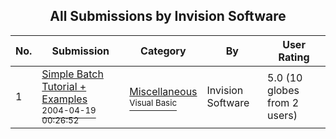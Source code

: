 ﻿<div align="center">

## All Submissions by Invision Software

</div>

No.  | Submission | Category | By   | User Rating
---- | ---------- | -------- | ---- | -----------
1 | [Simple Batch Tutorial \+ Examples<br /><sup>2004-04-19 00:26:52</sup>](https://github.com/Planet-Source-Code/invision-software-simple-batch-tutorial-examples__1-53259) | [Miscellaneous<br /><sup>Visual Basic</sup>](../ByCategory/miscellaneous__1-1.md) | Invision Software | 5.0 (10 globes from 2 users)
